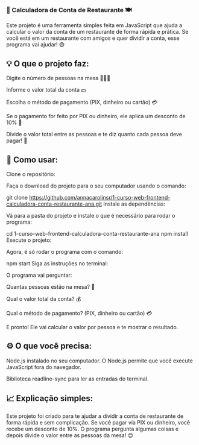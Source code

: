 ### 📱 Calculadora de Conta de Restaurante 🍽️
Este projeto é uma ferramenta simples feita em JavaScript que ajuda a calcular o valor da conta de um restaurante de forma rápida e prática. Se você está em um restaurante com amigos e quer dividir a conta, esse programa vai ajudar! 😄

## 💡 O que o projeto faz:
Digite o número de pessoas na mesa 🧑‍🤝‍🧑

Informe o valor total da conta 💵

Escolha o método de pagamento (PIX, dinheiro ou cartão) 💳

Se o pagamento for feito por PIX ou dinheiro, ele aplica um desconto de 10% 🎉

Divide o valor total entre as pessoas e te diz quanto cada pessoa deve pagar! 💸

## 🚀 Como usar:
Clone o repositório:

Faça o download do projeto para o seu computador usando o comando:


git clone https://github.com/annacarolinsr/1-curso-web-frontend-calculadora-conta-restaurante-ana.git
Instale as dependências:

Vá para a pasta do projeto e instale o que é necessário para rodar o programa:


cd 1-curso-web-frontend-calculadora-conta-restaurante-ana
npm install
Execute o projeto:

Agora, é só rodar o programa com o comando:

npm start
Siga as instruções no terminal:

O programa vai perguntar:

Quantas pessoas estão na mesa? 👥

Qual o valor total da conta? 💰

Qual o método de pagamento? (PIX, dinheiro ou cartão) 💳

E pronto! Ele vai calcular o valor por pessoa e te mostrar o resultado.

## ⚙️ O que você precisa:
Node.js instalado no seu computador. O Node.js permite que você execute JavaScript fora do navegador.

Biblioteca readline-sync para ler as entradas do terminal.

## 📈 Explicação simples:
Este projeto foi criado para te ajudar a dividir a conta de restaurante de forma rápida e sem complicação. Se você pagar via PIX ou dinheiro, você recebe um desconto de 10%. O programa pergunta algumas coisas e depois divide o valor entre as pessoas da mesa! 😊